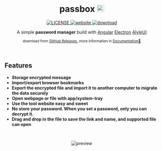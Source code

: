 <h1 align="center">
  <span>passbox</span>
  <img src="https://zzk13180.github.io/passbox/favicon.svg" alt='favicon' width='23'/>
</h1>

<p align="center">
  <a href="LICENSE">
    <img src="https://zzk13180.github.io/passbox/license-MIT-informational.svg" alt="LICENSE">
  </a>
  <a href="https://zzk13180.github.io/passbox">
    <img src="https://zzk13180.github.io/passbox/website-up-brightgreen.svg" alt="website">
  </a>
  <a href="https://github.com/zzk13180/passbox/releases">
    <img src="https://zzk13180.github.io/passbox/v1.svg" alt="download">
  </a>
<p>

<p align="center">A simple <b>password manager</b> build with <a href="https://angular.io/" target="_blank">Angular</a> <a href="https://electronjs.org/" target="_blank">Electron</a> <a href="https://alyle.io/" target="_blank">AlyleUI</a></p>

<p align="center">
  <sub>
    download from
    <a href="https://github.com/zzk13180/passbox/releases" target="_blank">GitHub Releases.</a>
  </sub>
  <sub>
    more information in
    <a href="https://zzk13180.github.io/passbox" target="_blank">Documentation🚀</a>
  </sub>
</p>

<br>


## Features

- **Storage encrypted message**
- **Import/export browser bookmarks**
- **Export the encrypted file and import it to another computer to migrate the data securely**
- **Open webpage or file with app/system-tray**
- **Use the tool website easy and sweet**
- **No store your password. When you set a password, only you can decrypt it.**
- **Drag and drop in the file to save the link and name, and supported file can open**

<br>

<p align='center'>
  <img src="https://zzk13180.github.io/passbox/preview.png" alt='preview'>
</p>
